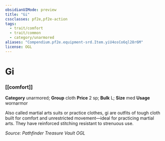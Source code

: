```yaml
---
obsidianUIMode: preview
title: "Gi"
cssclasses: pf2e,pf2e-action
tags:
  - trait/comfort
  - trait/common
  - category/unarmored
aliases: "Compendium.pf2e.equipment-srd.Item.yiU4osCo6ql28r6M"
license: OGL
---
```

# Gi

### [[comfort]]

**Category** unarmored; **Group** cloth
**Price** 2 sp; 
**Bulk** L; **Size** med
**Usage** wornarmor

Also called martial arts suits or practice clothes, gi are outfits of tough cloth built for comfort and unrestricted movement—ideal for practicing martial arts. They have reinforced stitching resistant to strenuous use.

*Source: Pathfinder Treasure Vault*
*OGL*